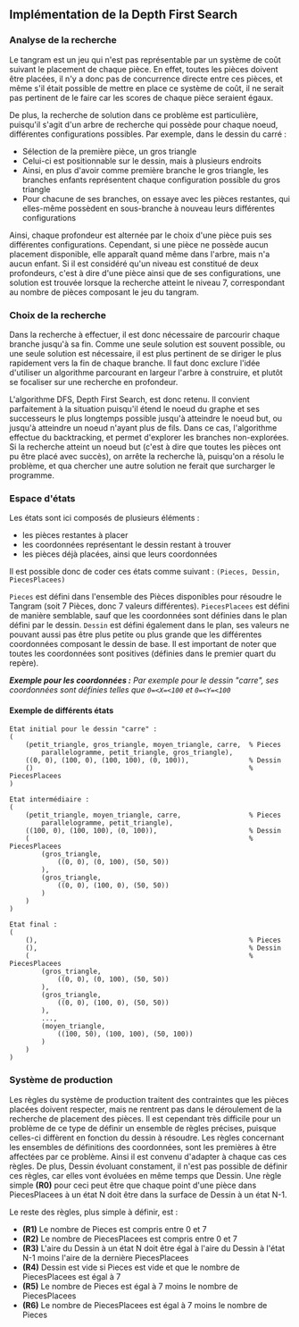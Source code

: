 ## Implémentation de la Depth First Search

### Analyse de la recherche

Le tangram est un jeu qui n'est pas représentable par un système de coût suivant
le placement de chaque pièce. En effet, toutes les pièces doivent être placées,
il n'y a donc pas de concurrence directe entre ces pièces, et même s'il était
possible de mettre en place ce système de coût, il ne serait pas pertinent de le
faire car les scores de chaque pièce seraient égaux.

De plus, la recherche de solution dans ce problème est particulière, puisqu'il
s'agit d'un arbre de recherche qui possède pour chaque noeud, différentes
configurations possibles. Par exemple, dans le dessin du carré :

* Sélection de la première pièce, un gros triangle
* Celui-ci est positionnable sur le dessin, mais à plusieurs endroits
* Ainsi, en plus d'avoir comme première branche le gros triangle, les branches
enfants représentent chaque configuration possible du gros triangle
* Pour chacune de ses branches, on essaye avec les pièces restantes, qui
elles-même possèdent en sous-branche à nouveau leurs différentes configurations

Ainsi, chaque profondeur est alternée par le choix d'une pièce puis ses
différentes configurations. Cependant, si une pièce ne possède aucun placement
disponible, elle apparaît quand même dans l'arbre, mais n'a aucun enfant. Si il
est considéré qu'un niveau est constitué de deux profondeurs, c'est à dire d'une
pièce ainsi que de ses configurations, une solution est trouvée lorsque la
recherche atteint le niveau 7, correspondant au nombre de pièces composant le
jeu du tangram.

### Choix de la recherche

Dans la recherche à effectuer, il est donc nécessaire de parcourir chaque
branche jusqu'à sa fin. Comme une seule solution est souvent possible, ou une
seule solution est nécessaire, il est plus pertinent de se diriger le plus
rapidement vers la fin de chaque branche. Il faut donc exclure l'idée d'utiliser
un algorithme parcourant en largeur l'arbre à construire, et plutôt se focaliser
sur une recherche en profondeur.

L'algorithme DFS, Depth First Search, est donc retenu. Il convient parfaitement
à la situation puisqu'il étend le noeud du graphe et ses successeurs le plus
longtemps possible jusqu'à atteindre le noeud but, ou jusqu'à atteindre un noeud
n'ayant plus de fils. Dans ce cas, l'algorithme effectue du backtracking, et
permet d'explorer les branches non-explorées. Si la recherche atteint un noeud
but (c'est à dire que toutes les pièces ont pu être placé avec succès), on
arrête la recherche là, puisqu'on a résolu le problème, et qua chercher une
autre solution ne ferait que surcharger le programme.

### Espace d'états

Les états sont ici composés de plusieurs éléments :

* les pièces restantes à placer
* les coordonnées représentant le dessin restant à trouver
* les pièces déjà placées, ainsi que leurs coordonnées

Il est possible donc de coder ces états comme suivant :
`(Pieces, Dessin, PiecesPlacees)`

`Pieces` est défini dans l'ensemble des Pièces disponibles pour résoudre le
Tangram (soit 7 Pièces, donc 7 valeurs différentes). `PiecesPlacees` est défini
de manière semblable, sauf que les coordonnées sont définies dans le plan défini
par le dessin. `Dessin` est défini également dans le plan, ses valeurs ne
pouvant aussi pas être plus petite ou plus grande que les différentes
coordonnées composant le dessin de base. Il est important de noter que toutes 
les coordonnées sont positives (définies dans le premier quart du repère).

___Exemple pour les coordonnées :___ _Par exemple pour le dessin "carre", ses 
coordonnées sont définies telles que `0=<X=<100` et `0=<Y=<100`_

#### Exemple de différents états

```
Etat initial pour le dessin "carre" :
(
	(petit_triangle, gros_triangle, moyen_triangle, carre,	% Pieces 
		parallelogramme, petit_triangle, gros_triangle),
	((0, 0), (100, 0), (100, 100), (0, 100)),				% Dessin		
	()														% PiecesPlacees
)

Etat intermédiaire :
(
	(petit_triangle, moyen_triangle, carre,					% Pieces 
		parallelogramme, petit_triangle), 
	((100, 0), (100, 100), (0, 100)),						% Dessin	   
	(														% PiecesPlacees
		(gros_triangle, 
			((0, 0), (0, 100), (50, 50))
		),
		(gros_triangle, 
			((0, 0), (100, 0), (50, 50))
		)
	)
)

Etat final :
(
	(),														% Pieces 
	(),														% Dessin
	(														% PiecesPlacees	   
		(gros_triangle,
			((0, 0), (0, 100), (50, 50))
		),
		(gros_triangle, 
			((0, 0), (100, 0), (50, 50))
		),
		...,
		(moyen_triangle,
			((100, 50), (100, 100), (50, 100))
		)
	)
)
```

### Système de production

Les règles du système de production traitent des contraintes que les pièces
placées doivent respecter, mais ne rentrent pas dans le déroulement de la
recherche de placement des pièces. Il est cependant très difficile pour un
problème de ce type de définir un ensemble de règles précises, puisque celles-ci
diffèrent en fonction du dessin à résoudre. Les règles concernant les ensembles
de définitions des coordonnées, sont les premières à être affectées par ce
problème. Ainsi il est convenu d'adapter à chaque cas ces règles. De plus,
Dessin évoluant constament, il n'est pas possible de définir ces règles, car
elles vont évoluées en même temps que Dessin. Une règle simple __(R0)__ pour
ceci peut être que chaque point d'une pièce dans PiecesPlacees à un état N doit
être dans la surface de Dessin à un état N-1.

Le reste des règles, plus simple à définir, est :

* __(R1)__ Le nombre de Pieces est compris entre 0 et 7
* __(R2)__ Le nombre de PiecesPlacees est compris entre 0 et 7
* __(R3)__ L'aire du Dessin à un état N doit être égal à l'aire du Dessin à
l'état N-1 moins l'aire de la dernière PiecesPlacees
* __(R4)__ Dessin est vide si Pieces est vide et que le nombre de PiecesPlacees
est égal à 7
* __(R5)__ Le nombre de Pieces est égal à 7 moins le nombre de PiecesPlacees
* __(R6)__ Le nombre de PiecesPlacees est égal à 7 moins le nombre de Pieces
